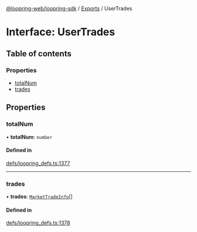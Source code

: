 [@loopring-web/loopring-sdk](../README.md) / [Exports](../modules.md) / UserTrades

# Interface: UserTrades

## Table of contents

### Properties

- [totalNum](UserTrades.md#totalnum)
- [trades](UserTrades.md#trades)

## Properties

### totalNum

• **totalNum**: `number`

#### Defined in

[defs/loopring_defs.ts:1377](https://github.com/Loopring/loopring_sdk/blob/24fdf4c/src/defs/loopring_defs.ts#L1377)

___

### trades

• **trades**: [`MarketTradeInfo`](MarketTradeInfo.md)[]

#### Defined in

[defs/loopring_defs.ts:1378](https://github.com/Loopring/loopring_sdk/blob/24fdf4c/src/defs/loopring_defs.ts#L1378)
